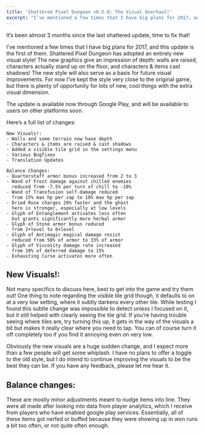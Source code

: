 ```yaml
---
title: 'Shattered Pixel Dungeon v0.5.0: The Visual Overhaul!'
excerpt: "I’ve mentioned a few times that I have big plans for 2017, and this update is the first of them. Shattered Pixel Dungeon has adopted an entirely new visual style! The new graphics give an impression of depth: walls are raised, characters actually stand up on the floor, and characters & items cast shadows! The new style will also serve as a basis for future visual improvements. For now I’ve kept the style very close to the original game, but there is plenty of opportunity for lots of new, cool things with the extra visual dimension."
---
```

It’s been almost 3 months since the last shattered update, time to fix that!

I’ve mentioned a few times that I have big plans for 2017, and this update is the first of them. Shattered Pixel Dungeon has adopted an entirely new visual style! The new graphics give an impression of depth: walls are raised, characters actually stand up on the floor, and characters & items cast shadows! The new style will also serve as a basis for future visual improvements. For now I’ve kept the style very close to the original game, but there is plenty of opportunity for lots of new, cool things with the extra visual dimension.

The update is available now through Google Play, and will be available to users on other platforms soon.

Here’s a full list of changes:

```
New Visuals!:
- Walls and some terrain now have depth
- Characters & items are raised & cast shadows
- Added a visible tile grid in the settings menu
- Various Bugfixes
- Translation Updates

Balance Changes:
- Quarterstaff armor bonus increased from 2 to 3
- Wand of Frost damage against chilled enemies
  reduced from -7.5% per turn of chill to -10%
- Wand of Transfusion self-damage reduced
  from 15% max hp per zap to 10% max hp per zap
- Dried Rose charges 20% faster and the ghost
  hero is stronger, especially at low levels
- Glyph of Entanglement activates less often
  but grants significantly more herbal armor
- Glyph of Stone armor bonus reduced
  from 2+level to 0+level
- Glyph of Antimagic magical damage resist
  reduced from 50% of armor to 33% of armor
- Glyph of Viscosity damage rate increased
  from 10% of deferred damage to 15%
- Exhausting Curse activates more often
```

## New Visuals!:

Not many specifics to discuss here, best to get into the game and try them out! One thing to note regarding the visible tile grid though, it defaults to on at a very low setting, where it subtly darkens every other tile. While testing I found this subtle change was impossible to detect unless I focused on it, but it still helped with clearly seeing the tile grid. If you’re having trouble seeing where tiles are, try turning this up, it gets in the way of the visuals a bit but makes it really clear where you need to tap. You can of course turn it off completely too if you find it annoying even on very low.

Obviously the new visuals are a huge sudden change, and I expect more than a few people will get some whiplash. I have no plans to offer a toggle to the old style, but I do intend to continue improving the visuals to be the best they can be. If you have any feedback, please let me hear it.

## Balance changes:

These are mostly minor adjustments meant to nudge items into line. They were all made after looking into data from player analytics, which I receive from players who have enabled google play services. Essentially, all of these items got nerfed or buffed because they were showing up in won runs a bit too often, or not quite often enough.

